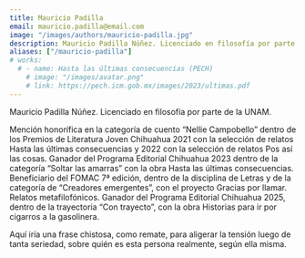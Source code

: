 ```yaml
---
title: Mauricio Padilla
email: mauricio.padilla@email.com
image: "/images/authors/mauricio-padilla.jpg"
description: Mauricio Padilla Núñez. Licenciado en filosofía por parte de la UNAM.
aliases: ["/mauricio-padilla"]
# works:
  # - name: Hasta las últimas consecuencias (PECH)
    # image: "/images/avatar.png"
    # link: https://pech.icm.gob.mx/images/2023/ultimas.pdf
---
```


Mauricio Padilla Núñez. Licenciado en filosofía por parte de la UNAM.

Mención honorífica en la categoría de cuento “Nellie Campobello” dentro de los Premios de Literatura Joven Chihuahua 2021 con la selección de relatos Hasta las últimas consecuencias y 2022 con la selección de relatos Pos así las cosas. Ganador del Programa Editorial Chihuahua 2023 dentro de la categoría “Soltar las amarras” con la obra Hasta las últimas consecuencias. Beneficiario del FOMAC 7ª edición, dentro de la disciplina de Letras y de la categoría de “Creadores emergentes”, con el proyecto Gracias por llamar. Relatos metafilofónicos. Ganador del Programa Editorial Chihuahua 2025, dentro de la trayectoria “Con trayecto”, con la obra Historias para ir por cigarros a la gasolinera.

Aquí iría una frase chistosa, como remate, para aligerar la tensión luego de tanta seriedad, sobre quién es esta persona realmente, según ella misma.
